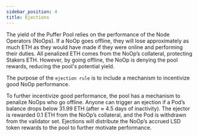 ```yaml
---
sidebar_position: 4
title: Ejections
---
```


The yield of the Puffer Pool relies on the performance of the Node Operators (NoOps). If a NoOp goes offline, they will lose approximately as much ETH as they would have made if they were online and performing their duties. All penalized ETH comes from the NoOp’s collateral, protecting Stakers ETH. However, by going offline, the NoOp is denying the pool rewards, reducing the pool's potential yield.

The purpose of the `ejection rule` is to include a mechanism to incentivize good NoOp performance.


To further incentivize good performance, the pool has a mechanism to penalize NoOps who go offline. Anyone can trigger an ejection if a Pod’s balance drops below 31.99 ETH (after ≈ 4.5 days of inactivity). The ejector is rewarded 0.1 ETH from the NoOp’s collateral, and the Pod is withdrawn from the validator set. Ejections will distribute the NoOp’s accrued LSD token rewards to the pool to further motivate performance.

